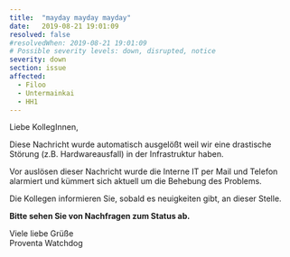 ```yaml
---
title:  "mayday mayday mayday"
date:   2019-08-21 19:01:09
resolved: false
#resolvedWhen: 2019-08-21 19:01:09
# Possible severity levels: down, disrupted, notice
severity: down
section: issue
affected:
  - Filoo
  - Untermainkai
  - HH1 
---
```

Liebe KollegInnen,

Diese Nachricht wurde automatisch ausgelößt weil wir eine drastische Störung (z.B. Hardwareausfall) in der Infrastruktur haben.

Vor auslösen dieser Nachricht wurde die Interne IT per Mail und Telefon alarmiert und kümmert sich aktuell um die Behebung des Problems.

Die Kollegen informieren Sie, sobald es neuigkeiten gibt, an dieser Stelle.

**Bitte sehen Sie von Nachfragen zum Status ab.**

Viele liebe Grüße  
Proventa Watchdog
